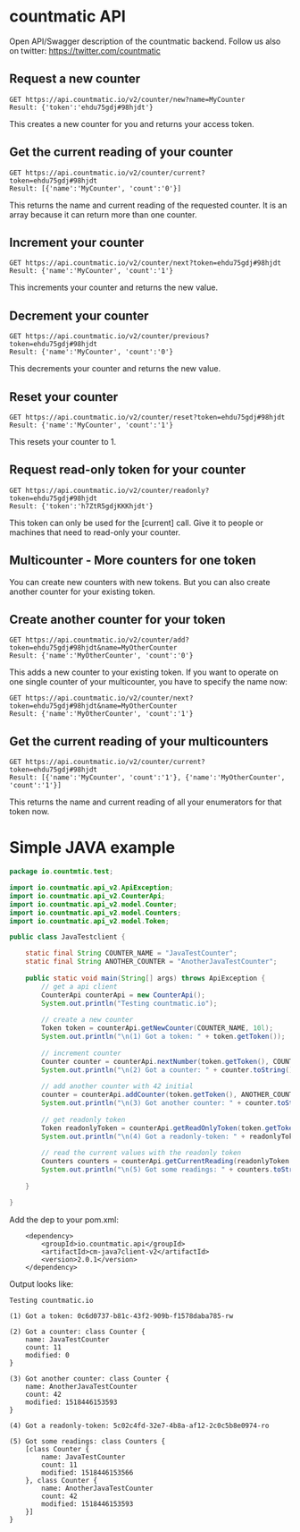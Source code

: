 # countmatic API
Open API/Swagger description of the countmatic backend. Follow us also on twitter: https://twitter.com/countmatic

## Request a new counter
```
GET https://api.countmatic.io/v2/counter/new?name=MyCounter
Result: {'token':'ehdu75gdj#98hjdt'}
```
This creates a new counter for you and returns your access token.
## Get the current reading of your counter
```
GET https://api.countmatic.io/v2/counter/current?token=ehdu75gdj#98hjdt
Result: [{'name':'MyCounter', 'count':'0'}]
```
This returns the name and current reading of the requested counter. It is an array because it can return more than one counter.
## Increment your counter
```
GET https://api.countmatic.io/v2/counter/next?token=ehdu75gdj#98hjdt
Result: {'name':'MyCounter', 'count':'1'}
```
This increments your counter and returns the new value.
## Decrement your counter
```
GET https://api.countmatic.io/v2/counter/previous?token=ehdu75gdj#98hjdt
Result: {'name':'MyCounter', 'count':'0'}
```
This decrements your counter and returns the new value.
## Reset your counter
```
GET https://api.countmatic.io/v2/counter/reset?token=ehdu75gdj#98hjdt
Result: {'name':'MyCounter', 'count':'1'}
```
This resets your counter to 1.
## Request read-only token for your counter
```
GET https://api.countmatic.io/v2/counter/readonly?token=ehdu75gdj#98hjdt
Result: {'token':'h7ZtR5gdjKKKhjdt'}
```
This token can only be used for the [current] call. Give it to people or machines that need to read-only your counter.
## Multicounter - More counters for one token

You can create new counters with new tokens. But you can also create another counter for your existing token.
## Create another counter for your token
```
GET https://api.countmatic.io/v2/counter/add?token=ehdu75gdj#98hjdt&name=MyOtherCounter
Result: {'name':'MyOtherCounter', 'count':'0'}
```
This adds a new counter to your existing token. If you want to operate on one single counter of your multicounter, you have to specify the name now:
```
GET https://api.countmatic.io/v2/counter/next?token=ehdu75gdj#98hjdt&name=MyOtherCounter
Result: {'name':'MyOtherCounter', 'count':'1'}
```
## Get the current reading of your multicounters
```
GET https://api.countmatic.io/v2/counter/current?token=ehdu75gdj#98hjdt
Result: [{'name':'MyCounter', 'count':'1'}, {'name':'MyOtherCounter', 'count':'1'}]
```
This returns the name and current reading of all your enumerators for that token now.

# Simple JAVA example

```java
package io.countmtic.test;

import io.countmatic.api_v2.ApiException;
import io.countmatic.api_v2.CounterApi;
import io.countmatic.api_v2.model.Counter;
import io.countmatic.api_v2.model.Counters;
import io.countmatic.api_v2.model.Token;

public class JavaTestclient {

	static final String COUNTER_NAME = "JavaTestCounter";
	static final String ANOTHER_COUNTER = "AnotherJavaTestCounter";
	
	public static void main(String[] args) throws ApiException {
		// get a api client
		CounterApi counterApi = new CounterApi();
		System.out.println("Testing countmatic.io");
		
		// create a new counter
		Token token = counterApi.getNewCounter(COUNTER_NAME, 10l);
		System.out.println("\n(1) Got a token: " + token.getToken());
		
		// increment counter
		Counter counter = counterApi.nextNumber(token.getToken(), COUNTER_NAME, 1l);
		System.out.println("\n(2) Got a counter: " + counter.toString());		
		
		// add another counter with 42 initial
		counter = counterApi.addCounter(token.getToken(), ANOTHER_COUNTER, 42l);
		System.out.println("\n(3) Got another counter: " + counter.toString());	
		
		// get readonly token
		Token readonlyToken = counterApi.getReadOnlyToken(token.getToken());
		System.out.println("\n(4) Got a readonly-token: " + readonlyToken.getToken());
		
		// read the current values with the readonly token
		Counters counters = counterApi.getCurrentReading(readonlyToken.getToken(), null);
		System.out.println("\n(5) Got some readings: " + counters.toString());	
		
	}

}
```
Add the dep to your pom.xml:

```
  	<dependency>
  		<groupId>io.countmatic.api</groupId>
  		<artifactId>cm-java7client-v2</artifactId>
  		<version>2.0.1</version>
  	</dependency>
```

Output looks like:

```
Testing countmatic.io

(1) Got a token: 0c6d0737-b81c-43f2-909b-f1578daba785-rw

(2) Got a counter: class Counter {
    name: JavaTestCounter
    count: 11
    modified: 0
}

(3) Got another counter: class Counter {
    name: AnotherJavaTestCounter
    count: 42
    modified: 1518446153593
}

(4) Got a readonly-token: 5c02c4fd-32e7-4b8a-af12-2c0c5b8e0974-ro

(5) Got some readings: class Counters {
    [class Counter {
        name: JavaTestCounter
        count: 11
        modified: 1518446153566
    }, class Counter {
        name: AnotherJavaTestCounter
        count: 42
        modified: 1518446153593
    }]
}

```


